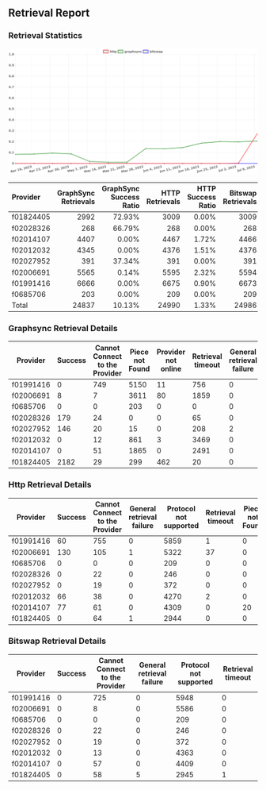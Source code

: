 ## Retrieval Report
### Retrieval Statistics
<img src="https://raw.githubusercontent.com/data-preservation-programs/filplus-checker-assets/main/filecoin-project/filecoin-plus-large-datasets/issues/1711/1689380525849.png"/>

| Provider  | GraphSync Retrievals | GraphSync Success Ratio | HTTP Retrievals | HTTP Success Ratio | Bitswap Retrievals | Bitswap Success Ratio |
| :-------- | -------------------: | ----------------------: | --------------: | -----------------: | -----------------: | --------------------: |
| f01824405 |                 2992 |                  72.93% |            3009 |              0.00% |               3009 |                 0.00% |
| f02028326 |                  268 |                  66.79% |             268 |              0.00% |                268 |                 0.00% |
| f02014107 |                 4407 |                   0.00% |            4467 |              1.72% |               4466 |                 0.00% |
| f02012032 |                 4345 |                   0.00% |            4376 |              1.51% |               4376 |                 0.00% |
| f02027952 |                  391 |                  37.34% |             391 |              0.00% |                391 |                 0.00% |
| f02006691 |                 5565 |                   0.14% |            5595 |              2.32% |               5594 |                 0.00% |
| f01991416 |                 6666 |                   0.00% |            6675 |              0.90% |               6673 |                 0.00% |
| f0685706  |                  203 |                   0.00% |             209 |              0.00% |                209 |                 0.00% |
| Total     |                24837 |                  10.13% |           24990 |              1.33% |              24986 |                 0.00% |

### Graphsync Retrieval Details
| Provider  | Success | Cannot Connect to the Provider | Piece not Found | Provider not online | Retrieval timeout | General retrieval failure |
| --------- | ------- | ------------------------------ | --------------- | ------------------- | ----------------- | ------------------------- |
| f01991416 | 0       | 749                            | 5150            | 11                  | 756               | 0                         |
| f02006691 | 8       | 7                              | 3611            | 80                  | 1859              | 0                         |
| f0685706  | 0       | 0                              | 203             | 0                   | 0                 | 0                         |
| f02028326 | 179     | 24                             | 0               | 0                   | 65                | 0                         |
| f02027952 | 146     | 20                             | 15              | 0                   | 208               | 2                         |
| f02012032 | 0       | 12                             | 861             | 3                   | 3469              | 0                         |
| f02014107 | 0       | 51                             | 1865            | 0                   | 2491              | 0                         |
| f01824405 | 2182    | 29                             | 299             | 462                 | 20                | 0                         |

### Http Retrieval Details
| Provider  | Success | Cannot Connect to the Provider | General retrieval failure | Protocol not supported | Retrieval timeout | Piece not Found |
| --------- | ------- | ------------------------------ | ------------------------- | ---------------------- | ----------------- | --------------- |
| f01991416 | 60      | 755                            | 0                         | 5859                   | 1                 | 0               |
| f02006691 | 130     | 105                            | 1                         | 5322                   | 37                | 0               |
| f0685706  | 0       | 0                              | 0                         | 209                    | 0                 | 0               |
| f02028326 | 0       | 22                             | 0                         | 246                    | 0                 | 0               |
| f02027952 | 0       | 19                             | 0                         | 372                    | 0                 | 0               |
| f02012032 | 66      | 38                             | 0                         | 4270                   | 2                 | 0               |
| f02014107 | 77      | 61                             | 0                         | 4309                   | 0                 | 20              |
| f01824405 | 0       | 64                             | 1                         | 2944                   | 0                 | 0               |

### Bitswap Retrieval Details
| Provider  | Success | Cannot Connect to the Provider | General retrieval failure | Protocol not supported | Retrieval timeout |
| --------- | ------- | ------------------------------ | ------------------------- | ---------------------- | ----------------- |
| f01991416 | 0       | 725                            | 0                         | 5948                   | 0                 |
| f02006691 | 0       | 8                              | 0                         | 5586                   | 0                 |
| f0685706  | 0       | 0                              | 0                         | 209                    | 0                 |
| f02028326 | 0       | 22                             | 0                         | 246                    | 0                 |
| f02027952 | 0       | 19                             | 0                         | 372                    | 0                 |
| f02012032 | 0       | 13                             | 0                         | 4363                   | 0                 |
| f02014107 | 0       | 57                             | 0                         | 4409                   | 0                 |
| f01824405 | 0       | 58                             | 5                         | 2945                   | 1                 |
